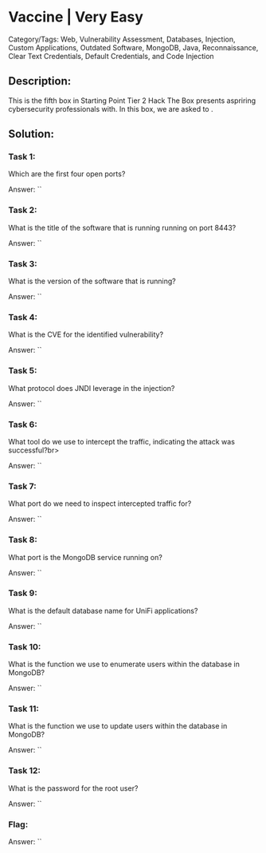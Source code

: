 # Vaccine | Very Easy
Category/Tags: Web, Vulnerability Assessment, Databases, Injection, Custom Applications, Outdated Software, MongoDB, Java, Reconnaissance, Clear Text Credentials, Default Credentials, and Code Injection

## Description:
This is the fifth box in Starting Point Tier 2 Hack The Box presents aspriring cybersecurity professionals with. In this box, we are asked to .

## Solution:
### **Task 1**:
Which are the first four open ports?<br>

Answer: ``

### **Task 2**:
What is the title of the software that is running running on port 8443?<br>

Answer: ``

### **Task 3**:
What is the version of the software that is running?<br>

Answer: ``

### **Task 4**:
What is the CVE for the identified vulnerability?<br>

Answer: ``

### **Task 5**:
What protocol does JNDI leverage in the injection?<br>

Answer: ``

### **Task 6**:
What tool do we use to intercept the traffic, indicating the attack was successful?br>

Answer: ``

### **Task 7**:
What port do we need to inspect intercepted traffic for?<br>

Answer: ``

### **Task 8**:
What port is the MongoDB service running on?<br>

Answer: ``

### **Task 9**:
What is the default database name for UniFi applications?<br>

Answer: ``

### **Task 10**:
What is the function we use to enumerate users within the database in MongoDB?<br>

Answer: ``

### **Task 11**:
What is the function we use to update users within the database in MongoDB?<br>

Answer: ``

### **Task 12**:
What is the password for the root user?<br>

Answer: ``

### **Flag**:

Answer: ``
